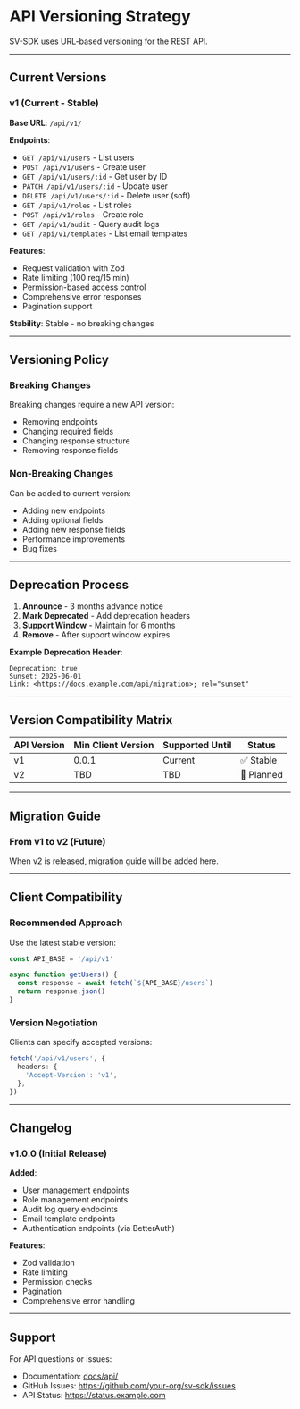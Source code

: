 # API Versioning Strategy

SV-SDK uses URL-based versioning for the REST API.

---

## Current Versions

### v1 (Current - Stable)

**Base URL**: `/api/v1/`

**Endpoints**:
- `GET /api/v1/users` - List users
- `POST /api/v1/users` - Create user
- `GET /api/v1/users/:id` - Get user by ID
- `PATCH /api/v1/users/:id` - Update user
- `DELETE /api/v1/users/:id` - Delete user (soft)
- `GET /api/v1/roles` - List roles
- `POST /api/v1/roles` - Create role
- `GET /api/v1/audit` - Query audit logs
- `GET /api/v1/templates` - List email templates

**Features**:
- Request validation with Zod
- Rate limiting (100 req/15 min)
- Permission-based access control
- Comprehensive error responses
- Pagination support

**Stability**: Stable - no breaking changes

---

## Versioning Policy

### Breaking Changes

Breaking changes require a new API version:
- Removing endpoints
- Changing required fields
- Changing response structure
- Removing response fields

### Non-Breaking Changes

Can be added to current version:
- Adding new endpoints
- Adding optional fields
- Adding new response fields
- Performance improvements
- Bug fixes

---

## Deprecation Process

1. **Announce** - 3 months advance notice
2. **Mark Deprecated** - Add deprecation headers
3. **Support Window** - Maintain for 6 months
4. **Remove** - After support window expires

**Example Deprecation Header**:
```
Deprecation: true
Sunset: 2025-06-01
Link: <https://docs.example.com/api/migration>; rel="sunset"
```

---

## Version Compatibility Matrix

| API Version | Min Client Version | Supported Until | Status |
|-------------|-------------------|-----------------|---------|
| v1 | 0.0.1 | Current | ✅ Stable |
| v2 | TBD | TBD | 🚧 Planned |

---

## Migration Guide

### From v1 to v2 (Future)

When v2 is released, migration guide will be added here.

---

## Client Compatibility

### Recommended Approach

Use the latest stable version:

```typescript
const API_BASE = '/api/v1'

async function getUsers() {
  const response = await fetch(`${API_BASE}/users`)
  return response.json()
}
```

### Version Negotiation

Clients can specify accepted versions:

```typescript
fetch('/api/v1/users', {
  headers: {
    'Accept-Version': 'v1',
  },
})
```

---

## Changelog

### v1.0.0 (Initial Release)

**Added**:
- User management endpoints
- Role management endpoints
- Audit log query endpoints
- Email template endpoints
- Authentication endpoints (via BetterAuth)

**Features**:
- Zod validation
- Rate limiting
- Permission checks
- Pagination
- Comprehensive error handling

---

## Support

For API questions or issues:
- Documentation: [docs/api/](./api/)
- GitHub Issues: https://github.com/your-org/sv-sdk/issues
- API Status: https://status.example.com

